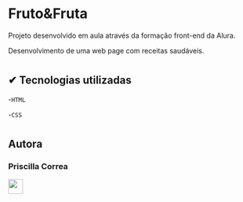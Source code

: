 #
<h1>Fruto&Fruta</h1>

Projeto desenvolvido em aula através da formação front-end da Alura.

Desenvolvimento de uma web page com receitas saudáveis.

#
<h2> ✔ Tecnologias utilizadas</h2>

-`HTML`

-`CSS`

#
<h2>Autora</h2>
<h3>Priscilla Correa</h3>
 <img src="https://cdn.jsdelivr.net/gh/devicons/devicon/icons/linkedin/linkedin-original.svg" width=30px>
          

